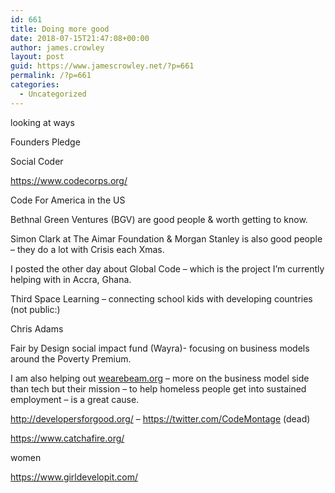 ```yaml
---
id: 661
title: Doing more good
date: 2018-07-15T21:47:08+00:00
author: james.crowley
layout: post
guid: https://www.jamescrowley.net/?p=661
permalink: /?p=661
categories:
  - Uncategorized
---
```

looking at ways

Founders Pledge

Social Coder

https://www.codecorps.org/

Code For America in the US

Bethnal Green Ventures (BGV) are good people & worth getting to know.

Simon Clark at The Aimar Foundation & Morgan Stanley is also good people &#8211; they do a lot with Crisis each Xmas.

I posted the other day about Global Code &#8211; which is the project I&#8217;m currently helping with in Accra, Ghana.

Third Space Learning &#8211; connecting school kids with developing countries (not public:)

Chris Adams

Fair by Design social impact fund (Wayra)- focusing on business models around the Poverty Premium.

I am also helping out <a href="http://wearebeam.org" target="_blank" rel="noopener" data-saferedirecturl="https://www.google.com/url?q=http://wearebeam.org&source=gmail&ust=1531696750276000&usg=AFQjCNE9U5iTJY3tqEXmevO3Rl42y09BVw">wearebeam.org</a> &#8211; more on the business model side than tech but their mission &#8211; to help homeless people get into sustained employment &#8211; is a great cause.

http://developersforgood.org/ &#8211; https://twitter.com/CodeMontage (dead)

https://www.catchafire.org/

women

https://www.girldevelopit.com/

&nbsp;